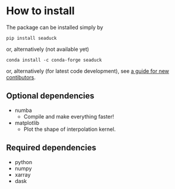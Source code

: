 # How to install

The package can be installed simply by

```shell
pip install seaduck
```

or, alternatively (not available yet)

```shell
conda install -c conda-forge seaduck
```

or, alternatively (for latest code development), see [a guide for new contibutors](guide_for_developer.md).

## Optional dependencies

- numba
  - Compile and make everything faster!
- matplotlib
  - Plot the shape of interpolation kernel.

## Required dependencies

- python
- numpy
- xarray
- dask